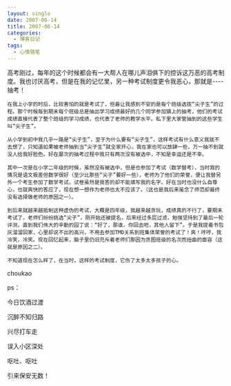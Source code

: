 ```yaml
---
layout: single
date: 2007-06-14
title: 2007-06-14
categories:
  - 博客日记
tags:
  - 心情随笔
---
```

高考刚过，每年的这个时候都会有一大帮人在哪儿声泪俱下的控诉这万恶的高考制度。我也讨厌高考，但是在我的记忆里，另一种考试制度更令我恶心，那就是----抽考！

    在我上小学的时后，比较害怕的就是考试了，但最让我感到不安的是每个班级选拔“尖子生”的过程。那个时候每到期末每个班级总是抽出学习成绩最好的几个同学参加镇上的抽考，他们的考试成绩直接代表了整个班级的学习成绩，也代表了老师的教学水平。私下里大家管抽到的这些学生叫“尖子生”。

    从小学到初中我几乎一路是“尖子生”，至于为什么要有“尖子生”，这样考试有什么意义我就不去想了，只知道如果被老师抽到当“尖子生”就全家开心，我在家也可以放肆一些，万一抽不到就没人给我好脸色。好在屡次的抽考过程中我只有两次没有被选中，不知是幸运还是不幸。

    其中一次是在小学二年级的时候，虽然没有被选中，但是也参加了考试（数学替考），当时我的情况是语文极差但数学很好（至少比那些“尖子”要好一些），老师为了他们的荣誉，便让我替另外一个考生参加了数学考试，试卷虽然是我答的却不能填写我的名字。好在当时也没什么自尊心，也就爽快的答应了，现在想一想作为老师也太不应该了。（这也是我后来虽念了师范却最终没有选择做老师的原因之一）。

    到后来就越来越抵制这种虚伪的考试，大概是四年级，我越来越贪玩，成绩真的不行了，要期末考试了，老师们纷纷挑选“尖子”，刚开始还被提名，后来经过多层过滤，勉强坚持到了最后一轮评测，直到我们伟大的辛勤的园丁说：“好了，那谁，你回去吧，其他人留下”。于是我提着书包灰溜溜回家，心里却说不出的高兴，不用去参加TMD关系到班集体荣誉的考试了！爽！哼哼，我冷笑，冷笑。现在回忆起来，脑子里仍旧充斥着老师们那因为贪图班级的名次而扭曲的面容（这就是原因之二）。

    不知道现在怎么样了，在当时，这样的考试制度，它伤了太多太多孩子的心。

 choukao

ps：

今日饮酒过渡

沉醉不知归路

兴尽打车走

误入小区深处

呕吐、呕吐

引来保安无数！